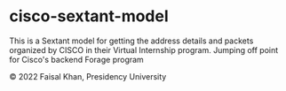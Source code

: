 # cisco-sextant-model
This is a Sextant model for getting the address details and packets organized by CISCO in their Virtual Internship program.
Jumping off point for Cisco's backend Forage program

© 2022 Faisal Khan, Presidency University
